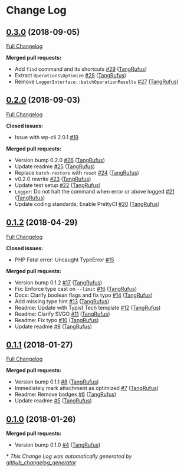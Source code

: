 # Change Log

## [0.3.0](https://github.com/TypistTech/image-optimize-command/tree/0.3.0) (2018-09-05)
[Full Changelog](https://github.com/TypistTech/image-optimize-command/compare/0.2.0...0.3.0)

**Merged pull requests:**

- Add `find` command and its shortcuts [\#29](https://github.com/TypistTech/image-optimize-command/pull/29) ([TangRufus](https://github.com/TangRufus))
- Extract `Operations\Optimize` [\#28](https://github.com/TypistTech/image-optimize-command/pull/28) ([TangRufus](https://github.com/TangRufus))
- Remove `LoggerInterface::batchOperationResults` [\#27](https://github.com/TypistTech/image-optimize-command/pull/27) ([TangRufus](https://github.com/TangRufus))

## [0.2.0](https://github.com/TypistTech/image-optimize-command/tree/0.2.0) (2018-09-03)
[Full Changelog](https://github.com/TypistTech/image-optimize-command/compare/0.1.2...0.2.0)

**Closed issues:**

- Issue with wp-cli 2.0.1 [\#19](https://github.com/TypistTech/image-optimize-command/issues/19)

**Merged pull requests:**

- Version bump 0.2.0 [\#26](https://github.com/TypistTech/image-optimize-command/pull/26) ([TangRufus](https://github.com/TangRufus))
- Update readme [\#25](https://github.com/TypistTech/image-optimize-command/pull/25) ([TangRufus](https://github.com/TangRufus))
- Replace `batch-restore` with `reset` [\#24](https://github.com/TypistTech/image-optimize-command/pull/24) ([TangRufus](https://github.com/TangRufus))
- v0.2.0 rewrite [\#23](https://github.com/TypistTech/image-optimize-command/pull/23) ([TangRufus](https://github.com/TangRufus))
- Update test setup [\#22](https://github.com/TypistTech/image-optimize-command/pull/22) ([TangRufus](https://github.com/TangRufus))
- `Logger`: Do not halt the command when error or above logged [\#21](https://github.com/TypistTech/image-optimize-command/pull/21) ([TangRufus](https://github.com/TangRufus))
- Update coding standards; Enable PrettyCI [\#20](https://github.com/TypistTech/image-optimize-command/pull/20) ([TangRufus](https://github.com/TangRufus))

## [0.1.2](https://github.com/TypistTech/image-optimize-command/tree/0.1.2) (2018-04-29)
[Full Changelog](https://github.com/TypistTech/image-optimize-command/compare/0.1.1...0.1.2)

**Closed issues:**

- PHP Fatal error:  Uncaught TypeError [\#15](https://github.com/TypistTech/image-optimize-command/issues/15)

**Merged pull requests:**

- Version bump 0.1.2 [\#17](https://github.com/TypistTech/image-optimize-command/pull/17) ([TangRufus](https://github.com/TangRufus))
- Fix: Enforce type cast on `--limit` [\#16](https://github.com/TypistTech/image-optimize-command/pull/16) ([TangRufus](https://github.com/TangRufus))
- Docs: Clarify boolean flags and fix typo [\#14](https://github.com/TypistTech/image-optimize-command/pull/14) ([TangRufus](https://github.com/TangRufus))
- Add missing type hint [\#13](https://github.com/TypistTech/image-optimize-command/pull/13) ([TangRufus](https://github.com/TangRufus))
- Readme: Update with Typist Tech template [\#12](https://github.com/TypistTech/image-optimize-command/pull/12) ([TangRufus](https://github.com/TangRufus))
- Readme: Clarify SVGO [\#11](https://github.com/TypistTech/image-optimize-command/pull/11) ([TangRufus](https://github.com/TangRufus))
- Readme: Fix typo [\#10](https://github.com/TypistTech/image-optimize-command/pull/10) ([TangRufus](https://github.com/TangRufus))
- Update readme [\#9](https://github.com/TypistTech/image-optimize-command/pull/9) ([TangRufus](https://github.com/TangRufus))

## [0.1.1](https://github.com/TypistTech/image-optimize-command/tree/0.1.1) (2018-01-27)
[Full Changelog](https://github.com/TypistTech/image-optimize-command/compare/0.1.0...0.1.1)

**Merged pull requests:**

- Version bump 0.1.1 [\#8](https://github.com/TypistTech/image-optimize-command/pull/8) ([TangRufus](https://github.com/TangRufus))
- Immediately mark attachment as optimized [\#7](https://github.com/TypistTech/image-optimize-command/pull/7) ([TangRufus](https://github.com/TangRufus))
- Readme: Remove badges [\#6](https://github.com/TypistTech/image-optimize-command/pull/6) ([TangRufus](https://github.com/TangRufus))
- Update readme [\#5](https://github.com/TypistTech/image-optimize-command/pull/5) ([TangRufus](https://github.com/TangRufus))

## [0.1.0](https://github.com/TypistTech/image-optimize-command/tree/0.1.0) (2018-01-26)
**Merged pull requests:**

- Version bump 0.1.0 [\#4](https://github.com/TypistTech/image-optimize-command/pull/4) ([TangRufus](https://github.com/TangRufus))



\* *This Change Log was automatically generated by [github_changelog_generator](https://github.com/skywinder/Github-Changelog-Generator)*